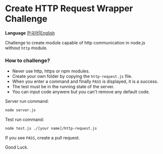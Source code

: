 # Create HTTP Request Wrapper Challenge

**Language**
[한국어](./README.ko.md)|[English](./README.md)


Challenge to create module capable of http communication in node.js without `http` module.

### How to challenge?

- Never use http, https or npm modules.
- Create your own folder by copying the `http-request.js` file.
- When you enter a command and finally `PASS` is displayed, it is a success.
- The test must be in the running state of the server.
- You can input code anywere but you can't remove any default code.

Server run command:
```sh
node server.js
```

Test run command:
```sh
node test.js ./[your name]/http-request.js
```


If you see `PASS`, create a pull request.


Good Luck.
